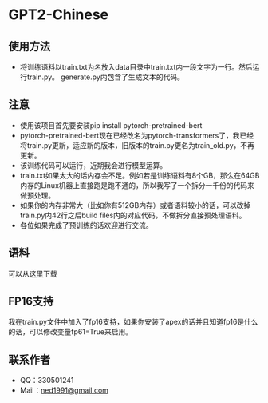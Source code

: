 # GPT2-Chinese

## 使用方法

- 将训练语料以train.txt为名放入data目录中train.txt内一段文字为一行。然后运行train.py。
generate.py内包含了生成文本的代码。

## 注意

- 使用该项目首先要安装pip install pytorch-pretrained-bert
- pytorch-pretrained-bert现在已经改名为pytorch-transformers了，我已经将train.py更新，适应新的版本，旧版本的train.py更名为train_old.py，不再更新。
- 该训练代码可以运行，近期我会进行模型运算。
- train.txt如果太大的话内存会不足。例如若是训练语料有8个GB，那么在64GB内存的Linux机器上直接跑是跑不通的，所以我写了一个拆分一千份的代码来做预处理。
- 如果你的内存非常大（比如你有512GB内存）或者语料较小的话，可以改掉train.py内42行之后build files内的对应代码，不做拆分直接预处理语料。
- 各位如果完成了预训练的话欢迎进行交流。

## 语料

可以从[这里](https://github.com/brightmart/nlp_chinese_corpus)下载

## FP16支持

我在train.py文件中加入了fp16支持，如果你安装了apex的话并且知道fp16是什么的话，可以修改变量fp61=True来启用。

## 联系作者

 - QQ：330501241
 - Mail：ned1991@gmail.com